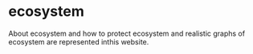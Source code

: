 # ecosystem
About ecosystem and how to protect ecosystem and realistic graphs of ecosystem are represented inthis website.
